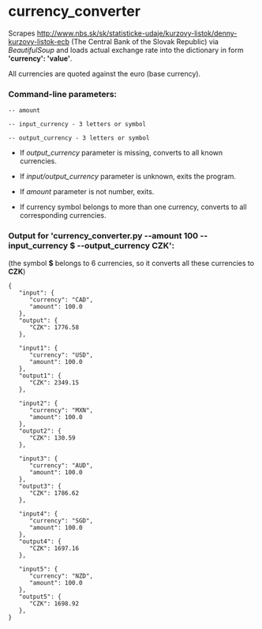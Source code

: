 # currency_converter

Scrapes http://www.nbs.sk/sk/statisticke-udaje/kurzovy-listok/denny-kurzovy-listok-ecb (The Central Bank of the Slovak Republic) via *BeautifulSoup* and loads actual exchange rate into the dictionary in form **'currency': 'value'**. 

All currencies are quoted against the euro (base currency).

### Command-line parameters:

    -- amount 
    
    -- input_currency - 3 letters or symbol
    
    -- output_currency - 3 letters or symbol 

- If *output_currency* parameter is missing, converts to all known currencies.

- If *input/output_currency* parameter is unknown, exits the program.

- If *amount* parameter is not number, exits.

- If currency symbol belongs to more than one currency, converts to all corresponding currencies.



### Output for **'currency_converter.py --amount 100 --input_currency $  --output_currency CZK'**:

(the symbol **$** belongs to 6 currencies, so it converts all these currencies to **CZK**)

```
{
   "input": {
      "currency": "CAD",      
      "amount": 100.0
   }, 
   "output": {
      "CZK": 1776.58
   },   
   
   "input1": {
      "currency": "USD",      
      "amount": 100.0
   }, 
   "output1": {
      "CZK": 2349.15
   }, 
   
   "input2": {
      "currency": "MXN", 
      "amount": 100.0
   }, 
   "output2": {
      "CZK": 130.59
   },
   
   "input3": {
      "currency": "AUD", 
      "amount": 100.0
   }, 
   "output3": {
      "CZK": 1786.62
   },
   
   "input4": {
      "currency": "SGD", 
      "amount": 100.0
   }, 
   "output4": {
      "CZK": 1697.16
   },
   
   "input5": {
      "currency": "NZD", 
      "amount": 100.0
   },  
   "output5": {
      "CZK": 1698.92
   },
}
```
